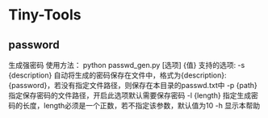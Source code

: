 # Tiny-Tools

## password

生成强密码
使用方法：
        python passwd_gen.py [选项] {值}
支持的选项:
        -s {description}        自动将生成的密码保存在文件中，格式为{description}: {password}，若没有指定文件路径，则保存在本目录的passwd.txt中
        -p {path}               指定保存密码的文件路径，开启此选项默认需要保存密码
        -l {length}             指定生成密码的长度，length必须是一个正数，若不指定该参数，默认值为10
        -h                      显示本帮助
